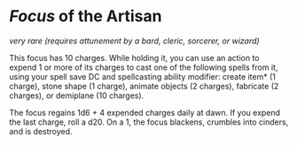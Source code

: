 # *Focus* of the Artisan
*very rare (requires attunement by a bard, cleric, sorcerer, or wizard)*

This focus has 10 charges. While holding it, you can use an action to expend 1 or more of its charges to cast one of the following spells from it, using your spell save DC and spellcasting ability modifier: create item* (1 charge), stone shape (1 charge), animate objects (2 charges), fabricate (2 charges), or demiplane (10 charges).

The focus regains 1d6 + 4 expended charges daily at dawn. If you expend the last charge, roll a d20. On a 1, the focus blackens, crumbles into cinders, and is destroyed.